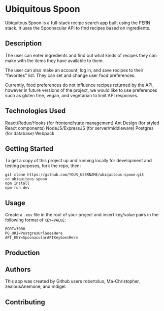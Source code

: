 # Ubiquitous Spoon

Ubiquitous Spoon is a full-stack recipe search app built using the PERN stack. It uses the Spoonacular API to find recipes based on ingredients.

## Description

The user can enter ingredients and find out what kinds of recipes they can make with the items they have available to them.

The user can also make an account, log in, and save recipes to their "favorites" list. They can set and change user food preferences.

Currently, food preferences do not influence recipes returned by the API, however in future versions of the project, we would like to use preferences such as gluten free, vegan, and vegetarian to limit API responses.

## Technologies Used

React/Redux/Hooks (for frontend/state management)
Ant Design (for styled React components)
NodeJS/ExpressJS (for server/middleware)
Postgres (for database)
Webpack

## Getting Started

To get a copy of this project up and running locally for development and testing purposes, fork the repo, then:

```
git clone https://github.com/YOUR_USERNAME/ubiquitous-spoon.git
cd ubiquitous-spoon
npm install
npm run dev
```

## Usage
Create a `.env` file in the root of your project and insert key/value pairs in the following format of `KEY=VALUE`:
```
PORT=3000
PG_URI=PostgresUrlGoesHere
API_KEY=SpoonacularAPIKeyGoesHere
```


## Production

## Authors

This app was created by Github users robertxluo, Ma-Christopher, zealousAnemone, and mdigel.

## Contributing
